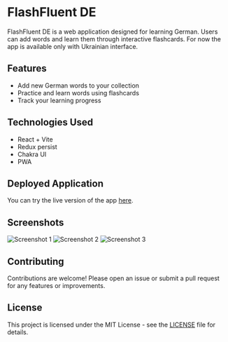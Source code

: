 # FlashFluent DE

FlashFluent DE is a web application designed for learning German. Users can add words and learn them through interactive flashcards. For now the app is available only with Ukrainian interface.

## Features

-   Add new German words to your collection
-   Practice and learn words using flashcards
-   Track your learning progress

## Technologies Used

-   React + Vite
-   Redux persist
-   Chakra UI
-   PWA

## Deployed Application

You can try the live version of the app [here](https://maxteenspirit.github.io/flashcards-maker/).

## Screenshots

![Screenshot 1](images/screenshot1.png)
![Screenshot 2](images/screenshot2.png)
![Screenshot 3](images/screenshot3.png)

## Contributing

Contributions are welcome! Please open an issue or submit a pull request for any features or improvements.

## License

This project is licensed under the MIT License - see the [LICENSE](LICENSE) file for details.
